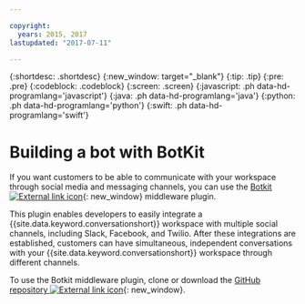 ```yaml
---

copyright:
  years: 2015, 2017
lastupdated: "2017-07-11"

---
```


{:shortdesc: .shortdesc}
{:new_window: target="_blank"}
{:tip: .tip}
{:pre: .pre}
{:codeblock: .codeblock}
{:screen: .screen}
{:javascript: .ph data-hd-programlang='javascript'}
{:java: .ph data-hd-programlang='java'}
{:python: .ph data-hd-programlang='python'}
{:swift: .ph data-hd-programlang='swift'}

# Building a bot with BotKit

If you want customers to be able to communicate with your workspace through social media and messaging channels, you can use the [Botkit ![External link icon](../../icons/launch-glyph.svg "External link icon")](http://howdy.ai/botkit){: new_window} middleware plugin.

This plugin enables developers to easily integrate a {{site.data.keyword.conversationshort}} workspace with multiple social channels, including Slack, Facebook, and Twilio. After these integrations are established, customers can have simultaneous, independent conversations with your {{site.data.keyword.conversationshort}} workspace through different channels.

To use the Botkit middleware plugin, clone or download the [GitHub repository ![External link icon](../../icons/launch-glyph.svg "External link icon")](https://github.com/watson-developer-cloud/botkit-middleware){: new_window}.